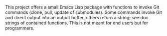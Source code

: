 <!--- Local IspellDict: en -->
<!--- SPDX-FileCopyrightText: 2020 Jens Lechtenbörger -->
<!--- SPDX-License-Identifier: GPL-3.0-or-later -->

This project offers a small Emacs Lisp package with functions to
invoke Git commands (clone, pull, update of submodules).
Some commands invoke Git and direct output into an output buffer,
others return a string; see doc strings of contained functions.  This
is not meant for end users but for programmers.
